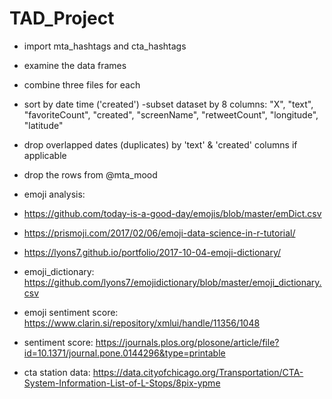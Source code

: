 # TAD_Project

- import mta_hashtags and cta_hashtags  
- examine the data frames  
- combine three files for each  
- sort by date time ('created')
-subset dataset by 8 columns: "X", "text", "favoriteCount", "created",
            "screenName", "retweetCount", "longitude", "latitude"  
- drop overlapped dates (duplicates) by 'text' & 'created' columns if applicable  
- drop the rows from @mta_mood  

- emoji analysis:
- https://github.com/today-is-a-good-day/emojis/blob/master/emDict.csv
- https://prismoji.com/2017/02/06/emoji-data-science-in-r-tutorial/
- https://lyons7.github.io/portfolio/2017-10-04-emoji-dictionary/
- emoji_dictionary: https://github.com/lyons7/emojidictionary/blob/master/emoji_dictionary.csv
- emoji sentiment score: https://www.clarin.si/repository/xmlui/handle/11356/1048
- sentiment score: https://journals.plos.org/plosone/article/file?id=10.1371/journal.pone.0144296&type=printable

- cta station data: https://data.cityofchicago.org/Transportation/CTA-System-Information-List-of-L-Stops/8pix-ypme

